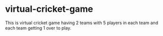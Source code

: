# virtual-cricket-game
This is virtual cricket game having 2 teams with 5 players in each team and each team getting 1 over to play.
